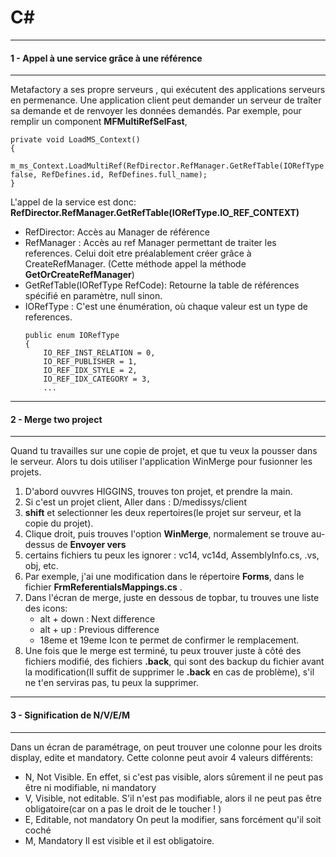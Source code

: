 
# C#
***
#### 1 - Appel à une service grâce à une référence
***
Metafactory a ses propre serveurs , qui exécutent des applications serveurs en permenance.
Une application client peut  demander un serveur de traîter sa demande et de renvoyer les données demandés.
Par exemple, pour remplir un component __MFMultiRefSelFast__, 
````
private void LoadMS_Context()
{
  m_ms_Context.LoadMultiRef(RefDirector.RefManager.GetRefTable(IORefType.IO_REF_CONTEXT), false, RefDefines.id, RefDefines.full_name);
}
````
L'appel de la service est donc: __RefDirector.RefManager.GetRefTable(IORefType.IO_REF_CONTEXT)__
- RefDirector: Accès au Manager de référence
- RefManager : Accès au ref Manager permettant de traiter les references. Celui doit etre préalablement créer grâce à CreateRefManager. (Cette méthode appel la méthode __GetOrCreateRefManager__)
- GetRefTable(IORefType RefCode): Retourne la table de références spécifié en paramètre, null sinon.
- IORefType : C'est une énumération, où chaque valeur est un type de references.
    ````
    public enum IORefType
    {
        IO_REF_INST_RELATION = 0,
        IO_REF_PUBLISHER = 1,
        IO_REF_IDX_STYLE = 2,
        IO_REF_IDX_CATEGORY = 3,
        ...
    ````


***
#### 2 - Merge two project
***
Quand tu travailles sur une copie de projet, et que tu veux la pousser dans le serveur.  Alors tu dois utiliser l'application WinMerge pour fusionner les projets.

1. D'abord ouvvres HIGGINS, trouves ton projet, et prendre la main.
2. Si c'est un projet client, Aller dans : D/medissys/client
3. __shift__ et selectionner les deux repertoires(le projet sur serveur, et la copie du projet).
4. Clique droit, puis trouves l'option __WinMerge__, normalement se trouve au-dessus de __Envoyer vers__
5. certains fichiers tu peux les ignorer : vc14, vc14d, AssemblyInfo.cs, .vs, obj, etc.
6. Par exemple, j'ai une modification dans le répertoire __Forms__, dans le fichier __FrmReferentialsMappings.cs__ .
7. Dans l'écran de merge, juste en dessous de topbar, tu trouves une liste des icons:
    * alt + down : Next difference
    * alt + up : Previous difference
    * 18eme et 19eme Icon te permet de confirmer le remplacement.
8. Une fois que le merge est terminé, tu peux trouver juste à côté des fichiers modifié, des fichiers __.back__, qui sont des backup du fichier avant la modification(Il suffit de supprimer le __.back__ en cas de problème), s'il ne t'en serviras pas, tu peux la supprimer.
***
#### 3 - Signification de N/V/E/M
***
Dans un écran de paramétrage, on peut trouver une colonne pour les droits display, edite et mandatory.
Cette colonne peut avoir 4 valeurs différents:
- N, Not Visible. 
    En effet, si c'est pas visible, alors sûrement il ne peut pas être ni modifiable, ni mandatory
- V, Visible, not editable.
    S'il n'est pas modifiable, alors il ne peut pas être obligatoire(car on a pas le droit de le toucher ! )
- E, Editable, not mandatory
    On peut la modifier, sans forcément qu'il soit coché
- M, Mandatory
    Il est visible et il est obligatoire. 